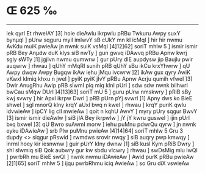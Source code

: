 # Œ 625 ‰
---
iek qyrI Et rhweIAY ]3] hoie dieAwlu ikrpwlu pRBu Twkuru Awpy suxY
bynµqI ] pUrw sqguru myil imlwvY sB cUkY mn kI icMqI ] hir hir nwmu
AvKdu muiK pwieAw jn nwnk suiK vsMqI ]4]12]62] soriT mhlw 5 ]
ismir ismir pRB Bey Anµdw duK klys siB nwTy ] gun gwvq iDAwvq pRBu
Apnw kwrj sgly sWTy ]1] jgjIvn nwmu qumwrw ] gur pUry dIE aupdysw
jip Baujlu pwir auqwrw ] rhwau ] qUhY mMqRI sunih pRB qUhY sBu ikCu
krxYhwrw ] qU Awpy dwqw Awpy Bugqw ikAw iehu jMqu ivcwrw ]2] ikAw gux
qyry AwiK vKwxI kImiq khxu n jweI ] pyiK pyiK jIvY pRBu Apnw Acrju
qumih vfweI ]3] Dwir AnugRhu Awip pRB sÍwmI piq miq kInI pUrI ] sdw
sdw nwnk bilhwrI bwCau sMqw DUrI ]4]13]63] soriT mÚ 5 ] guru pUrw
nmskwry ] pRiB sBy kwj svwry ] hir ApxI ikrpw DwrI ] pRB pUrn pYj
svwrI ]1] Apny dws ko BieE shweI ] sgl mnorQ kIny krqY aUxI bwq
n kweI ] rhwau ] krqY puriK qwlu idvwieAw ] ipCY lig clI mwieAw ]
qoit n kqhU AwvY ] myry pUry sqgur BwvY ]3] ismir ismir dieAwlw ]
siB jIA Bey ikrpwlw ] jY jY kwru gusweI ] ijin pUrI bxq bxweI ]3]
qU Bwro suAwmI morw ] iehu puMnu pdwrQu qyrw ] jn nwnk eyku iDAwieAw ]
srb Plw puMnu pwieAw ]4]14]64]
soriT mhlw 5 Gru 3 dupdy
<> siqgur pRswid ]
rwmdws srovir nwqy ] siB auqry pwp kmwqy ] inrml hoey kir iesnwnw
] guir pUrY kIny dwnw ]1] siB kusl Kym pRiB Dwry ] shI slwmiq siB
Qok aubwry gur kw sbdu vIcwry ] rhwau ] swDsMig mlu lwQI ] pwrbRh mu
BieE swQI ] nwnk nwmu iDAwieAw ] Awid purK pRBu pwieAw ]2]1]65]
soriT mhlw 5 ] ijqu pwrbRhmu iciq AwieAw ] so Gru diX vswieAw
####

